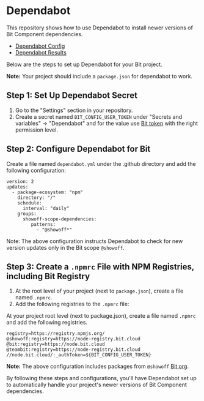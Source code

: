 # Dependabot
This repository shows how to use Dependabot to install newer versions of Bit Component dependencies.

- [Dependabot Config](https://github.com/bitdev-community/dependabot-demo/blob/main/.github/dependabot.yml)
- [Dependabot Results](https://github.com/bitdev-community/dependabot-demo/network/updates)

Below are the steps to set up Dependabot for your Bit project.

**Note:** Your project should include a `package.json` for dependabot to work.

## Step 1: Set Up Dependabot Secret

1. Go to the "Settings" section in your repository.
2. Create a secret named `BIT_CONFIG_USER_TOKEN` under "Secrets and variables" -> "Dependabot" and for the value use [Bit token](https://bit.dev/reference/config/bit-config/#user.token) with the right permission level.

## Step 2: Configure Dependabot for Bit

Create a file named `dependabot.yml` under the .github directory and add the following configuration:
```
version: 2
updates:
  - package-ecosystem: "npm"
    directory: "/"
    schedule:
      interval: "daily"
    groups:
      showoff-scope-dependencies:
         patterns:
           - "@showoff*"
```

Note: The above configuration instructs Dependabot to check for new version updates only in the Bit scope `@showoff`.

## Step 3: Create a `.npmrc` File with NPM Registries, including Bit Registry

1. At the root level of your project (next to `package.json`), create a file named `.npmrc`.
2. Add the following registries to the `.npmrc` file:

At your project root level (next to package.json), create a file named `.npmrc` and add the following registries.

```
registry=https://registry.npmjs.org/
@showoff:registry=https://node-registry.bit.cloud
@bit:registry=https://node.bit.cloud
@teambit:registry=https://node-registry.bit.cloud
//node.bit.cloud/:_authToken=${BIT_CONFIG_USER_TOKEN}
```

**Note:** The above configuration includes packages from `@showoff` [Bit org](https://bit.cloud/showoff).

By following these steps and configurations, you'll have Dependabot set up to automatically handle your project's newer versions of Bit Component dependencies.
